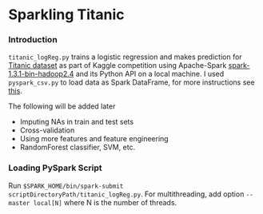 Sparkling Titanic
=================

### Introduction

`titanic_logReg.py` trains a logistic regression and makes prediction for [Titanic dataset](http://kaggle.com/c/titanic/data) as part of Kaggle competition using Apache-Spark [spark-1.3.1-bin-hadoop2.4](http://spark.apache.org/downloads.html) and its Python API on a local machine. I used `pyspark_csv.py` to load data as Spark DataFrame, for more instructions see [this](http://github.com/seahboonsiew/pyspark-csv). 

The following will be added later

*   Imputing NAs in train and test sets
*   Cross-validation
*   Using more features and feature engineering
*   RandomForest classifier, SVM, etc.

### Loading PySpark Script

Run `$SPARK_HOME/bin/spark-submit scriptDirectoryPath/titanic_logReg.py`. For multithreading, add option `--master local[N]` where N is the number of threads.




